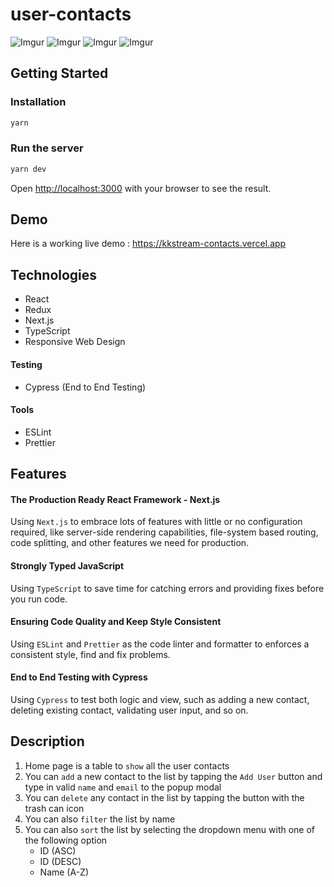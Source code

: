 # user-contacts

![Imgur](https://i.imgur.com/gn9i8Ig.png)
![Imgur](https://i.imgur.com/z55I8Cs.png)
![Imgur](https://i.imgur.com/cuq3AIp.png)
![Imgur](https://i.imgur.com/8AUEsCv.png)

## Getting Started

### Installation

```bash
yarn
```

### Run the server

```bash
yarn dev
```

Open [http://localhost:3000](http://localhost:3000) with your browser to see the result.

## Demo

Here is a working live demo : https://kkstream-contacts.vercel.app

## Technologies

- React
- Redux
- Next.js
- TypeScript
- Responsive Web Design

#### Testing

- Cypress (End to End Testing)

#### Tools

- ESLint
- Prettier

## Features

#### The Production Ready React Framework - Next.js

Using `Next.js` to embrace lots of features with little or no configuration required, like server-side rendering capabilities, file-system based routing, code splitting, and other features we need for production.

#### Strongly Typed JavaScript

Using `TypeScript` to save time for catching errors and providing fixes before you run code.

#### Ensuring Code Quality and Keep Style Consistent

Using `ESLint` and `Prettier` as the code linter and formatter to enforces a consistent style, find and fix problems.

#### End to End Testing with Cypress

Using `Cypress` to test both logic and view, such as adding a new contact, deleting existing contact, validating user input, and so on.

## Description

1. Home page is a table to `show` all the user contacts
2. You can `add` a new contact to the list by tapping the `Add User` button and type in valid `name` and `email` to the popup modal
3. You can `delete` any contact in the list by tapping the button with the trash can icon
4. You can also `filter` the list by name
5. You can also `sort` the list by selecting the dropdown menu with one of the following option
   - ID (ASC)
   - ID (DESC)
   - Name (A-Z)
